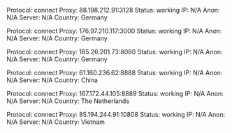 Protocol: connect
Proxy: 88.198.212.91:3128
Status: working
IP: N/A
Anon: N/A
Server: N/A
Country: Germany

Protocol: connect
Proxy: 176.97.210.117:3000
Status: working
IP: N/A
Anon: N/A
Server: N/A
Country: Germany

Protocol: connect
Proxy: 185.26.201.73:8080
Status: working
IP: N/A
Anon: N/A
Server: N/A
Country: Germany

Protocol: connect
Proxy: 61.160.236.62:8888
Status: working
IP: N/A
Anon: N/A
Server: N/A
Country: China

Protocol: connect
Proxy: 167.172.44.105:8889
Status: working
IP: N/A
Anon: N/A
Server: N/A
Country: The Netherlands

Protocol: connect
Proxy: 85.194.244.91:10808
Status: working
IP: N/A
Anon: N/A
Server: N/A
Country: Vietnam

